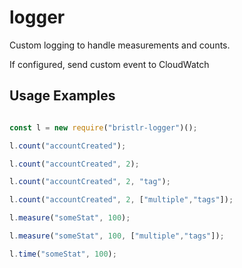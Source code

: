 # logger

Custom logging to handle measurements and counts.

If configured, send custom event to CloudWatch

## Usage Examples

```js

const l = new require("bristlr-logger")();

l.count("accountCreated");

l.count("accountCreated", 2);

l.count("accountCreated", 2, "tag");

l.count("accountCreated", 2, ["multiple","tags"]);

l.measure("someStat", 100);

l.measure("someStat", 100, ["multiple","tags"]);

l.time("someStat", 100);

```